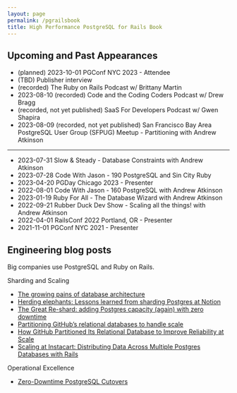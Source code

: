 ```yaml
---
layout: page
permalink: /pgrailsbook
title: High Performance PostgreSQL for Rails Book
---
```


## Upcoming and Past Appearances

- (planned) 2023-10-01 PGConf NYC 2023 - Attendee
- (TBD) Publisher interview
- (recorded) The Ruby on Rails Podcast w/ Brittany Martin
- 2023-08-10 (recorded) Code and the Coding Coders Podcast w/ Drew Bragg
- (recorded, not yet published) SaaS For Developers Podcast w/ Gwen Shapira
- 2023-08-09 (recorded, not yet published) San Francisco Bay Area PostgreSQL User Group (SFPUG) Meetup - Partitioning with Andrew Atkinson

-------------------
- 2023-07-31 Slow & Steady - Database Constraints with Andrew Atkinson
- 2023-07-28 Code With Jason - 190 PostgreSQL and Sin City Ruby
- 2023-04-20 PGDay Chicago 2023 - Presenter
- 2022-08-01 Code With Jason - 160 PostgreSQL with Andrew Atkinson
- 2023-01-19 Ruby For All - The Database Wizard with Andrew Atkinson
- 2022-09-21 Rubber Duck Dev Show - Scaling all the things! with Andrew Atkinson
- 2022-04-01 RailsConf 2022 Portland, OR - Presenter
- 2021-11-01 PGConf NYC 2021 - Presenter


## Engineering blog posts

Big companies use PostgreSQL and Ruby on Rails.

Sharding and Scaling

- [The growing pains of database architecture](https://www.figma.com/blog/how-figma-scaled-to-multiple-databases/)
- [Herding elephants: Lessons learned from sharding Postgres at Notion](https://www.notion.so/blog/sharding-postgres-at-notion)
- [The Great Re-shard: adding Postgres capacity (again) with zero downtime](https://www.notion.so/blog/the-great-re-shard)
- [Partitioning GitHub’s relational databases to handle scale](https://github.blog/2021-09-27-partitioning-githubs-relational-databases-scale/)
- [How GitHub Partitioned Its Relational Database to Improve Reliability at Scale](https://www.infoq.com/news/2021/09/GitHub-database-partition/)
- [Scaling at Instacart: Distributing Data Across Multiple Postgres Databases with Rails](https://tech.instacart.com/scaling-at-instacart-distributing-data-across-multiple-postgres-databases-with-rails-13b1e4eba202)

Operational Excellence

- [Zero-Downtime PostgreSQL Cutovers](https://www.instacart.com/company/how-its-made/zero-downtime-postgresql-cutovers/)
